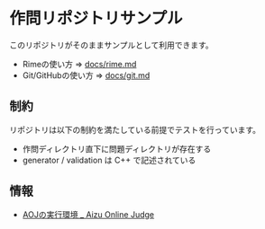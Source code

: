 # 作問リポジトリサンプル

このリポジトリがそのままサンプルとして利用できます。

- Rimeの使い方 => [docs/rime.md](./docs/rime.md)
- Git/GitHubの使い方 => [docs/git.md](./docs/git.md)

## 制約

リポジトリは以下の制約を満たしている前提でテストを行っています。

- 作問ディレクトリ直下に問題ディレクトリが存在する
- generator / validation は C++ で記述されている

## 情報
- [AOJの実行環境 _ Aizu Online Judge](https://onlinejudge.u-aizu.ac.jp/system_info)